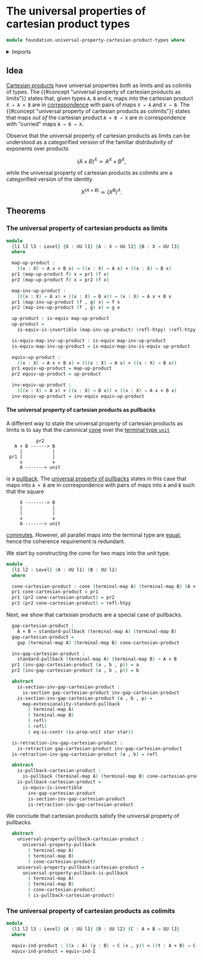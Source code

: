 # The universal properties of cartesian product types

```agda
module foundation.universal-property-cartesian-product-types where
```

<details><summary>Imports</summary>

```agda
open import foundation.cones-over-cospan-diagrams
open import foundation.dependent-pair-types
open import foundation.standard-pullbacks
open import foundation.unit-type
open import foundation.universal-property-dependent-pair-types
open import foundation.universe-levels

open import foundation-core.cartesian-product-types
open import foundation-core.contractible-types
open import foundation-core.equivalences
open import foundation-core.function-types
open import foundation-core.homotopies
open import foundation-core.identity-types
open import foundation-core.pullbacks
open import foundation-core.retractions
open import foundation-core.sections
open import foundation-core.universal-property-pullbacks
```

</details>

## Idea

[Cartesian products](foundation-core.cartesian-product-types.md) have universal
properties both as limits and as colimits of types. The
{{#concept "universal property of cartesian products as limits"}} states that,
given types `A`, `B` and `X`, maps _into_ the cartesian product `X → A × B` are
in [correspondence](foundation-core.equivalences.md) with pairs of maps `X → A`
and `X → B`. The
{{#concept "universal property of cartesian products as colimits"}} states that
maps _out of_ the cartesian product `A × B → X` are in correspondence with
"curried" maps `A → B → X`.

Observe that the universal property of cartesian products as limits can be
understood as a categorified version of the familiar distributivity of exponents
over products

$$
(A × B)^X ≃ A^X × B^X,
$$

while the universal property of cartesian products as colimits are a
categorified version of the identity

$$
X^{(A × B)} ≃ {(X^B)}^A.
$$

## Theorems

### The universal property of cartesian products as limits

```agda
module _
  {l1 l2 l3 : Level} {X : UU l1} {A : X → UU l2} {B : X → UU l3}
  where

  map-up-product :
    ((x : X) → A x × B x) → ((x : X) → A x) × ((x : X) → B x)
  pr1 (map-up-product f) x = pr1 (f x)
  pr2 (map-up-product f) x = pr2 (f x)

  map-inv-up-product :
    (((x : X) → A x) × ((x : X) → B x)) → (x : X) → A x × B x
  pr1 (map-inv-up-product (f , g) x) = f x
  pr2 (map-inv-up-product (f , g) x) = g x

  up-product : is-equiv map-up-product
  up-product =
    is-equiv-is-invertible (map-inv-up-product) (refl-htpy) (refl-htpy)

  is-equiv-map-inv-up-product : is-equiv map-inv-up-product
  is-equiv-map-inv-up-product = is-equiv-map-inv-is-equiv up-product

  equiv-up-product :
    ((x : X) → A x × B x) ≃ (((x : X) → A x) × ((x : X) → B x))
  pr1 equiv-up-product = map-up-product
  pr2 equiv-up-product = up-product

  inv-equiv-up-product :
    (((x : X) → A x) × ((x : X) → B x)) ≃ ((x : X) → A x × B x)
  inv-equiv-up-product = inv-equiv equiv-up-product
```

#### The universal property of cartesian products as pullbacks

A different way to state the universal property of cartesian products as limits
is to say that the canonical [cone](foundation.cones-over-cospan-diagrams.md)
over the [terminal type `unit`](foundation.unit-type.md)

```text
           pr2
   A × B ------> B
     |           |
 pr1 |           |
     ∨           ∨
     A -------> unit
```

is a [pullback](foundation-core.pullbacks.md). The
[universal property of pullbacks](foundation-core.universal-property-pullbacks.md)
states in this case that maps into `A × B` are in correspondence with pairs of
maps into `A` and `B` such that the square

```text
     X --------> B
     |           |
     |           |
     ∨           ∨
     A -------> unit
```

[commutes](foundation-core.commuting-squares-of-maps.md). However, all parallel
maps into the terminal type are [equal](foundation-core.identity-types.md),
hence the coherence requirement is redundant.

We start by constructing the cone for two maps into the unit type.

```agda
module _
  {l1 l2 : Level} (A : UU l1) (B : UU l2)
  where

  cone-cartesian-product : cone (terminal-map A) (terminal-map B) (A × B)
  pr1 cone-cartesian-product = pr1
  pr1 (pr2 cone-cartesian-product) = pr2
  pr2 (pr2 cone-cartesian-product) = refl-htpy
```

Next, we show that cartesian products are a special case of pullbacks.

```agda
  gap-cartesian-product :
    A × B → standard-pullback (terminal-map A) (terminal-map B)
  gap-cartesian-product =
    gap (terminal-map A) (terminal-map B) cone-cartesian-product

  inv-gap-cartesian-product :
    standard-pullback (terminal-map A) (terminal-map B) → A × B
  pr1 (inv-gap-cartesian-product (a , b , p)) = a
  pr2 (inv-gap-cartesian-product (a , b , p)) = b

  abstract
    is-section-inv-gap-cartesian-product :
      is-section gap-cartesian-product inv-gap-cartesian-product
    is-section-inv-gap-cartesian-product (a , b , p) =
      map-extensionality-standard-pullback
        ( terminal-map A)
        ( terminal-map B)
        ( refl)
        ( refl)
        ( eq-is-contr (is-prop-unit star star))

  is-retraction-inv-gap-cartesian-product :
    is-retraction gap-cartesian-product inv-gap-cartesian-product
  is-retraction-inv-gap-cartesian-product (a , b) = refl

  abstract
    is-pullback-cartesian-product :
      is-pullback (terminal-map A) (terminal-map B) cone-cartesian-product
    is-pullback-cartesian-product =
      is-equiv-is-invertible
        inv-gap-cartesian-product
        is-section-inv-gap-cartesian-product
        is-retraction-inv-gap-cartesian-product
```

We conclude that cartesian products satisfy the universal property of pullbacks.

```agda
  abstract
    universal-property-pullback-cartesian-product :
      universal-property-pullback
        ( terminal-map A)
        ( terminal-map B)
        ( cone-cartesian-product)
    universal-property-pullback-cartesian-product =
      universal-property-pullback-is-pullback
        ( terminal-map A)
        ( terminal-map B)
        ( cone-cartesian-product)
        ( is-pullback-cartesian-product)
```

### The universal property of cartesian products as colimits

```agda
module _
  {l1 l2 l3 : Level} {A : UU l1} {B : UU l2} {C : A × B → UU l3}
  where

  equiv-ind-product : ((x : A) (y : B) → C (x , y)) ≃ ((t : A × B) → C t)
  equiv-ind-product = equiv-ind-Σ
```
